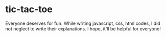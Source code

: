 # tic-tac-toe
Everyone deserves for fun. 
While writing javascript, css, html codes, I did not neglect to write their explanations.
I hope, it'll be helpful for everyone!
